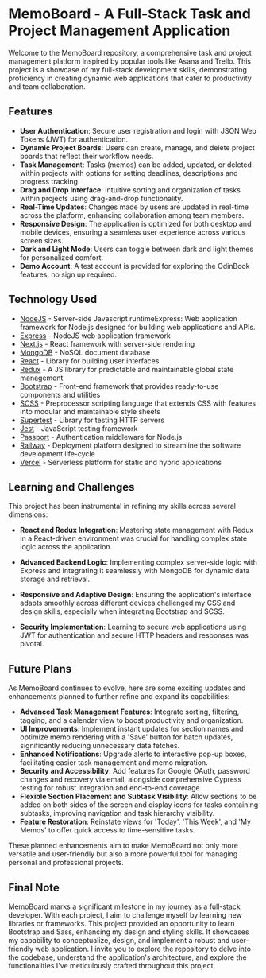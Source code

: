 # MemoBoard - A Full-Stack Task and Project Management Application

Welcome to the MemoBoard repository, a comprehensive task and project management platform inspired by popular tools like Asana and Trello. This project is a showcase of my full-stack development skills, demonstrating proficiency in creating dynamic web applications that cater to productivity and team collaboration.

## Features

- **User Authentication**: Secure user registration and login with JSON Web Tokens (JWT) for authentication.
- **Dynamic Project Boards**: Users can create, manage, and delete project boards that reflect their workflow needs.
- **Task Managemen**t: Tasks (memos) can be added, updated, or deleted within projects with options for setting deadlines, descriptions and progress tracking.
- **Drag and Drop Interface**: Intuitive sorting and organization of tasks within projects using drag-and-drop functionality.
- **Real-Time Updates**: Changes made by users are updated in real-time across the platform, enhancing collaboration among team members.
- **Responsive Design**: The application is optimized for both desktop and mobile devices, ensuring a seamless user experience across various screen sizes.
- **Dark and Light Mode**: Users can toggle between dark and light themes for personalized comfort.
- **Demo Account**: A test account is provided for exploring the OdinBook features, no sign up required.

## Technology Used

- [NodeJS](https://nodejs.org/en) - Server-side Javascript runtimeExpress: Web application framework for Node.js designed for building web applications and APIs.
- [Express](https://expressjs.com/) - NodeJS web application framework
- [Next.js](https://nextjs.org/) - React framework with server-side rendering
- [MongoDB](https://www.mongodb.com/) - NoSQL document database
- [React](https://react.dev/) - Library for building user interfaces
- [Redux](https://redux.js.org/) - A JS library for predictable and maintainable global state management
- [Bootstrap](http://https://react-bootstrap.netlify.app/) - Front-end framework that provides ready-to-use components and utilities
- [SCSS](https://sass-lang.com/) - Preprocessor scripting language that extends CSS with features into modular and maintainable style sheets
- [Supertest](https://www.npmjs.com/package/supertest) - Library for testing HTTP servers
- [Jest](https://jestjs.io/) - JavaScript testing framework
- [Passport](https://www.passportjs.org/) - Authentication middleware for Node.js
- [Railway](https://railway.app/) - Deployment platform designed to streamline the software development life-cycle
- [Vercel](https://vercel.com/) - Serverless platform for static and hybrid applications

## Learning and Challenges

This project has been instrumental in refining my skills across several dimensions:

- **React and Redux Integration**: Mastering state management with Redux in a React-driven environment was crucial for handling complex state logic across the application.
  
- **Advanced Backend Logic**: Implementing complex server-side logic with Express and integrating it seamlessly with MongoDB for dynamic data storage and retrieval.

- **Responsive and Adaptive Design**: Ensuring the application's interface adapts smoothly across different devices challenged my CSS and design skills, especially when integrating Bootstrap and SCSS.

- **Security Implementation**: Learning to secure web applications using JWT for authentication and secure HTTP headers and responses was pivotal.

## Future Plans

As MemoBoard continues to evolve, here are some exciting updates and enhancements planned to further refine and expand its capabilities:

- **Advanced Task Management Features**: Integrate sorting, filtering, tagging, and a calendar view to boost productivity and organization.
- **UI Improvements**: Implement instant updates for section names and optimize memo rendering with a 'Save' button for batch updates, significantly reducing unnecessary data fetches.
- **Enhanced Notifications**: Upgrade alerts to interactive pop-up boxes, facilitating easier task management and memo migration.
- **Security and Accessibility**: Add features for Google OAuth, password changes and recovery via email, alongside comprehensive Cypress testing for robust integration and end-to-end coverage.
- **Flexible Section Placement and Subtask Visibility**: Allow sections to be added on both sides of the screen and display icons for tasks containing subtasks, improving navigation and task hierarchy visibility.
- **Feature Restoration**: Reinstate views for 'Today', 'This Week', and 'My Memos' to offer quick access to time-sensitive tasks.

These planned enhancements aim to make MemoBoard not only more versatile and user-friendly but also a more powerful tool for managing personal and professional projects.

## Final Note

MemoBoard marks a significant milestone in my journey as a full-stack developer. With each project, I aim to challenge myself by learning new libraries or frameworks. This project provided an opportunity to learn Bootstrap and Sass, enhancing my design and styling skills. It showcases my capability to conceptualize, design, and implement a robust and user-friendly web application. I invite you to explore the repository to delve into the codebase, understand the application's architecture, and explore the functionalities I've meticulously crafted throughout this project.
